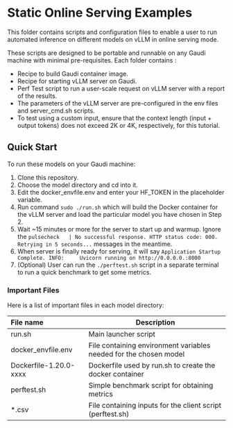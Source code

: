 # Static Online Serving Examples
This folder contains scripts and configuration files to enable a user to run automated inference on different models on vLLM in online serving mode.

These scripts are designed to be portable and runnable on any Gaudi machine with minimal pre-requisites. Each folder contains :
- Recipe to build Gaudi container image.
- Recipe for starting vLLM server on Gaudi.
- Perf Test script to run a user-scale request on vLLM server with a report of the results.
- The parameters of the vLLM server are pre-configured in the env files and server_cmd.sh scripts.
- To test using a custom input, ensure that the context length (input + output tokens) does not exceed 2K or 4K, respectively, for this tutorial.

## Quick Start
To run these models on your Gaudi machine:
1) Clone this repository.
2) Choose the model directory and cd into it.
3) Edit the docker_envfile.env and enter your HF_TOKEN in the placeholder variable.
4) Run command `sudo ./run.sh` which will build the Docker container for the vLLM server and load the particular model you have chosen in Step 2.
5) Wait ~15 minutes or more for the server to start up and warmup. Ignore the `pulsecheck   | No successful response. HTTP status code: 000. Retrying in 5 seconds...` messages in the meantime. 
6) When server is finally ready for serving, it will say 
`Application Startup Complete.
INFO:     Uvicorn running on http://0.0.0.0.:8000`
7) (Optional) User can run the `./perftest.sh` script in a separate terminal to run a quick benchmark to get some metrics.

### Important Files 

Here is a list of important files in each model directory:

|File name| Description|
|:--------|------------|
|run.sh |Main launcher script|
|docker_envfile.env |File containing environment variables needed for the chosen model |
|Dockerfile-1.20.0-xxxx| Dockerfile used by run.sh to create the docker container |
|perftest.sh |Simple benchmark script for obtaining metrics
|*.csv |File containing inputs for the client script (perftest.sh)|
